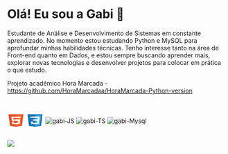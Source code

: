 # Olá! Eu sou a Gabi 🌻

  Estudante de Análise e Desenvolvimento de Sistemas em constante aprendizado.
  No momento estou estudando Python e MySQL para aprofundar minhas habilidades técnicas.
  Tenho interesse tanto na área de Front-end quanto em Dados, e estou sempre buscando aprender
  mais, explorar novas tecnologias e desenvolver projetos para colocar em prática o que estudo.

  Projeto acadêmico
  Hora Marcada - https://github.com/HoraMarcadaa/HoraMarcada-Python-version
##

  <div style="display: inline_block"><br>
  <img align="center" alt="gabi-HTML" height="30" width="40" src="https://raw.githubusercontent.com/devicons/devicon/master/icons/html5/html5-original.svg">
  <img align="center" alt="gabi-CSS" height="30" width="40" src="https://raw.githubusercontent.com/devicons/devicon/master/icons/css3/css3-original.svg">
  <img align="center" alt="gabi-JS" height="20" width="30" src="https://github.com/user-attachments/assets/018bca86-dfde-4e1a-bbdf-a586dda9afc4">
  <img align="center" width="30" height="40" alt="gabi-TS" src="https://github.com/user-attachments/assets/e16e1d4b-7e74-4faf-ad87-7e61042b21c1" />
  <img align="center" width="30" height="40" alt="gabi-Mysql" src="https://github.com/user-attachments/assets/feaaca3a-4d58-4872-af13-7888fe28021d" />



</div>

##

<div> 

  <a href="https://www.linkedin.com/in/gabriellecarlos/" target="_blank"><img src="https://img.shields.io/badge/-LinkedIn-%230077B5?style=for-the-badge&logo=linkedin&logoColor=white" target="_blank"></a> 
  
</div> 
